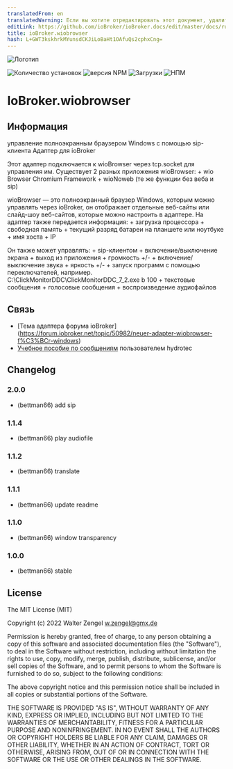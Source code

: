 ```yaml
---
translatedFrom: en
translatedWarning: Если вы хотите отредактировать этот документ, удалите поле «translationFrom», в противном случае этот документ будет снова автоматически переведен
editLink: https://github.com/ioBroker/ioBroker.docs/edit/master/docs/ru/adapterref/iobroker.wiobrowser/README.md
title: ioBroker.wiobrowser
hash: L+GWT3kskhrkMYunsdCKJiLoBaHt1OAfuQs2cphxCng=
---
```

![Логотип](../../../en/adapterref/iobroker.wiobrowser/admin/wiobrowser.png)

![Количество установок](http://iobroker.live/badges/wiobrowser-stable.svg)
![версия NPM](http://img.shields.io/npm/v/iobroker.wiobrowser.svg)
![Загрузки](https://img.shields.io/npm/dm/iobroker.wiobrowser.svg)
![НПМ](https://nodei.co/npm/iobroker.wiobrowser.png?downloads=true)

# IoBroker.wiobrowser
## Информация
управление полноэкранным браузером Windows с помощью sip-клиента Адаптер для ioBroker

Этот адаптер подключается к wioBrowser через tcp.socket для управления им. Существует 2 разных приложения wioBrowser: + wio Browser Chromium Framework + wioNoweb (те же функции без веба и sip)

wioBrowser — это полноэкранный браузер Windows, которым можно управлять через ioBroker, он отображает отдельные веб-сайты или слайд-шоу веб-сайтов, которые можно настроить в адаптере. На адаптер также передается информация: + загрузка процессора + свободная память + текущий разряд батареи на планшете или ноутбуке + имя хоста + IP

Он также может управлять: + sip-клиентом + включение/выключение экрана + выход из приложения + громкость +/- + включение/выключение звука + яркость +/- + запуск программ с помощью переключателей, например. C:\ClickMonitorDDC\ClickMonitorDDC_7_2.exe b 100 + текстовые сообщения + голосовые сообщения + воспроизведение аудиофайлов

## Связь
* [Тема адаптера форума ioBroker] (https://forum.iobroker.net/topic/50982/neuer-adapter-wiobrowser-f%C3%BCr-windows)
* [Учебное пособие по сообщениям](https://forum.iobroker.net/topic/51534/tutorial-wiobrowser-windows-desktop-popup-messages) пользователем hydrotec

## Changelog
### 2.0.0
* (bettman66) add sip

### 1.1.4
* (bettman66) play audiofile

### 1.1.2
* (bettman66) translate

### 1.1.1
* (bettman66) update readme

### 1.1.0
* (bettman66) window transparency

### 1.0.0
* (bettman66) stable

## License
The MIT License (MIT)

Copyright (c) 2022 Walter Zengel <w.zengel@gmx.de>

Permission is hereby granted, free of charge, to any person obtaining a copy
of this software and associated documentation files (the "Software"), to deal
in the Software without restriction, including without limitation the rights
to use, copy, modify, merge, publish, distribute, sublicense, and/or sell
copies of the Software, and to permit persons to whom the Software is
furnished to do so, subject to the following conditions:

The above copyright notice and this permission notice shall be included in
all copies or substantial portions of the Software.

THE SOFTWARE IS PROVIDED "AS IS", WITHOUT WARRANTY OF ANY KIND, EXPRESS OR
IMPLIED, INCLUDING BUT NOT LIMITED TO THE WARRANTIES OF MERCHANTABILITY,
FITNESS FOR A PARTICULAR PURPOSE AND NONINFRINGEMENT. IN NO EVENT SHALL THE
AUTHORS OR COPYRIGHT HOLDERS BE LIABLE FOR ANY CLAIM, DAMAGES OR OTHER
LIABILITY, WHETHER IN AN ACTION OF CONTRACT, TORT OR OTHERWISE, ARISING FROM,
OUT OF OR IN CONNECTION WITH THE SOFTWARE OR THE USE OR OTHER DEALINGS IN
THE SOFTWARE.